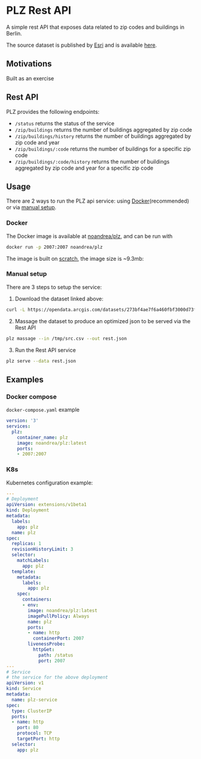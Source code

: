 # PLZ Rest API

A simple rest API that exposes data related to zip codes and buildings in Berlin.

The source dataset is published by [Esri](https://www.esri.de/de-de/home) 
and is available [here](https://opendata-esri-de.opendata.arcgis.com/datasets/273bf4ae7f6a460fbf3000d73f7b2f76_0).

## Motivations

Built as an exercise

## Rest API

PLZ provides the following endpoints:

- `/status` returns the status of the service
- `/zip/buildings` returns the number of buildings aggregated by zip code
- `/zip/buildings/history` returns the number of buildings aggregated by zip code and year
- `/zip/buildings/:code` returns the number of buildings for a specific zip code
- `/zip/buildings/:code/history` returns the number of buildings aggregated by zip code and year for a specific zip code

## Usage

There are 2 ways to run the PLZ api service: using [Docker](#docker)(recommended) or via [manual setup](#manual-setup).

### Docker

The Docker image is available at [noandrea/plz](https://hub.docker.com/repository/docker/noandrea/plz), and can be run with

```sh
docker run -p 2007:2007 noandrea/plz
```

The image is built on [scratch](https://hub.docker.com/_/scratch), the image size is ~9.3mb:

### Manual setup

There are 3 steps to setup the service:

1. Download the dataset linked above:

```sh
curl -L https://opendata.arcgis.com/datasets/273bf4ae7f6a460fbf3000d73f7b2f76_0.csv?outSR=%7B%22latestWkid%22%3A3857%2C%22wkid%22%3A102100%7D -o /tmp/src.csv
```

2. Massage the dataset to produce an optimized json to be served via the Rest API

```sh
plz massage --in /tmp/src.csv --out rest.json
```

3. Run the Rest API service

```sh
plz serve --data rest.json
```

## Examples

### Docker compose

`docker-compose.yaml` example

```yaml
version: '3'
services:
  plz:
    container_name: plz
    image: noandrea/plz:latest
    ports:
    - 2007:2007

```


### K8s

Kubernetes configuration example:

```yaml
---
# Deployment
apiVersion: extensions/v1beta1
kind: Deployment
metadata:
  labels:
    app: plz
  name: plz
spec:
  replicas: 1
  revisionHistoryLimit: 3
  selector:
    matchLabels:
      app: plz
  template:
    metadata:
      labels:
        app: plz
    spec:
      containers:
      - env:
        image: noandrea/plz:latest
        imagePullPolicy: Always
        name: plz
        ports:
        - name: http
          containerPort: 2007
        livenessProbe:
          httpGet:
            path: /status
            port: 2007
---
# Service
# the service for the above deployment
apiVersion: v1
kind: Service
metadata:
  name: plz-service
spec:
  type: ClusterIP
  ports:
  - name: http
    port: 80
    protocol: TCP
    targetPort: http
  selector:
    app: plz

```
